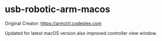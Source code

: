 # usb-robotic-arm-macos

Original Creator: https://armctrl.codeplex.com

Updated for latest macOS version also improved controller view window.
